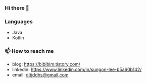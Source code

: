 ### Hi there 👋

### Languages
- Java
- Kotlin

### 📫 How to reach me
- blog: https://bibibim.tistory.com/
- linkedin: https://www.linkedin.com/in/sungon-lee-b5a60b142/
- email: dltjddhs@gmail.com

<!--
**so3500/so3500** is a ✨ _special_ ✨ repository because its `README.md` (this file) appears on your GitHub profile.

Here are some ideas to get you started:

- 🔭 I’m currently working on ...
- 🌱 I’m currently learning ...
- 👯 I’m looking to collaborate on ...
- 🤔 I’m looking for help with ...
- 💬 Ask me about ...
- 📫 How to reach me: ...
- 😄 Pronouns: ...
- ⚡ Fun fact: ...
-->
